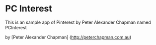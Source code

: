 # PC Interest

This is an sample app of Pinterest by Peter Alexander Chapman named PCInterest

by [Peter Alexander Chapman] (http://peterchapman.com.au)